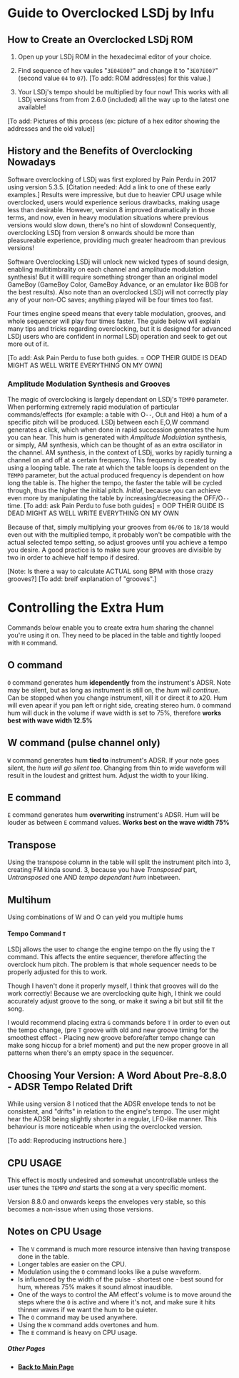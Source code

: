 # Guide to Overclocked LSDj by Infu

## How to Create an Overclocked LSDj ROM

1. Open up your LSDj ROM in the hexadecimal editor of your choice.

2. Find sequence of hex vaules "`3E04E007`" and change it to "`3E07E007`" (second value `04` to `07`). [To add: ROM address(es) for this value.]

3. Your LSDj's tempo should be multiplied by four now!
This works with all LSDj versions from from 2.6.0 (included) all the way up to the latest one available!

[To add: Pictures of this process (ex: picture of a hex editor showing the addresses and the old value)]

## History and the Benefits of Overclocking Nowadays

Software overclocking of LSDj was first explored by Pain Perdu in 2017 using version 5.3.5. [Citation needed: Add a link to one of these early examples.]
Results were impressive, but due to heavier CPU usage while overclocked,
users would experience serious drawbacks,
making usage less than desirable.
However, version 8 improved dramatically in those terms,
and now, even in heavy modulation situations where previous versions would slow down,
there's no hint of slowdown!
Consequently, overclocking LSDj from version 8 onwards should be more than pleasureable experience, providing much greater headroom than previous versions!

Software Overclocking LSDj will unlock new wicked types of sound design,
enabling multitimbrality on each channel and amplitude modulation synthesis!
But it willll require something stronger than an original model GameBoy (GameBoy Color, GameBoy Advance, or an emulator like BGB for the best results).
Also note than an overclocked LSDj will not correctly play any of your non-OC saves; anything played will be four times too fast.

Four times engine speed means that every table modulation, grooves, and whole sequencer will play four times faster.
The guide below will explain many tips and tricks regarding overclocking,
but it is designed for advanced LSDj users who are confident in normal LSDj operation and seek to get out more out of it.

[To add: Ask Pain Perdu to fuse both guides. = OOP THEIR GUIDE IS DEAD MIGHT AS WELL WRITE EVERYTHING ON MY OWN]

### Amplitude Modulation Synthesis and Grooves

The magic of overclocking is largely dependant on LSDj's `TEMPO` parameter.
When performing extremely rapid modulation of particular commands/effects
(for example: a table with O`--`, O`LR` and H`00`)
a hum of a specific pitch will be produced.
LSDj between each E,O,W command generates a click,
which when done in rapid succession generates the hum you can hear.
This hum is generated with *Amplitude Modulation* synthesis, or simply, AM synthesis, which can be thought of as an extra oscillator in the channel.
AM synthesis, in the context of LSDj, works by rapidly turning a channel on and off at a certain frequency.
This frequency is created by using a looping table.
The rate at which the table loops is dependent on the `TEMPO` parameter,
but the actual produced frequency is dependent on how long the table is.
The higher the tempo, the faster the table will be cycled through,
thus the higher the initial pitch.
*Initial*, because you can achieve even more by manipulating the table by increasing/decreasing the OFF/O`--` time.
[To add: ask Pain Perdu to fuse both guides] = OOP THEIR GUIDE IS DEAD MIGHT AS WELL WRITE EVERYTHING ON MY OWN

Because of that, simply multiplying your grooves from `06/06` to `18/18` would even out with the multiplied tempo,
it probably won't be compatible with the actual selected tempo setting,
so adjust grooves until you achieve a tempo you desire.
A good practice is to make sure your grooves are divisible by two in order to achieve half tempo if desired.

[Note: Is there a way to calculate ACTUAL song BPM with those crazy grooves?]
[To add: breif explanation of "grooves".]

# Controlling the Extra Hum

Commands below enable you to create extra hum sharing the channel you're using it on. They need to be placed in the table and tightly looped with `H` command. 

## O command

`O` command generates hum **idependently** from the instrument's ADSR. Note may be silent, but as long as instrument is still on, the *hum will continue*. Can be stopped when you change instrument, `K`ill it or direct it to `A`20.
Hum will even apear if you pan left or right side, creating stereo hum.
`O` command hum will duck in the volume if wave width is set to 75%, therefore **works best with wave width 12.5%**

## W command (pulse channel only)

`W` command generates hum **tied to** instrument's ADSR. If your note goes silent, the *hum will go silent too*.
Changing from thin to wide waveform will result in the loudest and grittest hum. Adjust the width to your liking.

## E command

`E` command generates hum **overwriting** instrument's ADSR. Hum will be louder as  between `E` command values. **Works best on the wave width 75%**

## Transpose

Using the transpose column in the table will split the instrument pitch into 3, creating FM kinda sound. 3, because you have *Transposed* part, *Untransposed* one AND *tempo dependant hum* inbetween.

## Multihum

Using combinations of W and O can yeld you multiple hums

#### Tempo Command `T`

LSDj allows the user to change the engine tempo on the fly using the `T` command.
This affects the entire sequencer,
therefore affecting the overclock hum pitch.
The problem is that whole sequencer needs to be properly adjusted for this to work.

Though I haven't done it properly myself, I think that grooves will do the work correctly!
Because we are overclocking quite high,
I think we could accurately adjust groove to the song, or make it swing a bit but still fit the song.

I would recommend placing extra `G` commands before `T` in order to even out the tempo change,
(pre `T` groove with old and new groove timing for the smoothest effect - Placing new groove before/after tempo change can make song hiccup for a brief moment)
and put the new proper groove in all patterns when there's an empty space in the sequencer.

## Choosing Your Version: A Word About Pre-8.8.0 - ADSR Tempo Related Drift

While using version 8 I noticed that the ADSR envelope tends to not be consistent,
and "drifts" in relation to the engine's tempo.
The user might hear the ADSR being slightly shorter in a regular, LFO-like manner.
This behaviour is more noticeable when using the overclocked version.

[To add: Reproducing instructions here.]

## CPU USAGE

This effect is mostly undesired and somewhat uncontrollable unless the user tunes the `TEMPO` *and* starts the song at a very specific moment.

Version 8.8.0 and onwards keeps the envelopes very stable,
so this becomes a non-issue when using those versions.

## Notes on CPU Usage

* The `V` command is much more resource intensive than having transpose done in the table.
* Longer tables are easier on the CPU.
* Modulation using the `O` command looks like a pulse waveform.
* Is influenced by the width of the pulse - shortest one - best sound for hum, whereas 75% makes it sound almost inaudible.
* One of the ways to control the AM effect's volume is to move around the steps where the `O` is active and where it's not,
and make sure it hits thinner waves if we want the hum to be quieter.
* The `O` command may be used anywhere.
* Using the `W` command adds overtones and hum.
* The `E` command is heavy on CPU usage.

##### Other Pages
* **[Back to Main Page](/README.md)**

